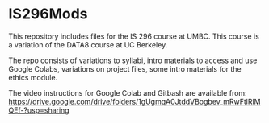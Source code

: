 # IS296Mods
This repository includes files for the IS 296 course at UMBC. This course is a variation of the DATA8 course at UC Berkeley. 

The repo consists of variations to syllabi, intro materials to access and use Google Colabs, variations on project files, some intro materials for the ethics module. 


The video instructions for Google Colab and Gitbash are available from: https://drive.google.com/drive/folders/1gUgmqA0JtddVBogbev_mRwFtlRlMQEf-?usp=sharing
